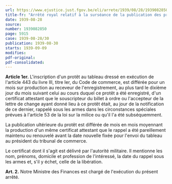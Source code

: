 ```yaml
---
url: https://www.ejustice.just.fgov.be/eli/arrete/1939/08/28/1939082850/justel
title-fr: "Arrêté royal relatif à la surséance de la publication des protêts notifiés aux citoyens rappelés sous les armes."
date: 1939-08-28
source:
number: 1939082850
page: 5915
case: 1939-08-28/30
publication: 1939-08-30
starts: 1939-09-09
modifies:
pdf-original:
pdf-consolidated:
---
```


**Article 1er.** L'inscription d'un protêt au tableau dressé en exécution de l'article 443 du livre III, titre Ier, du Code de commerce, est différée pour un mois sur production au receveur de l'enregistrement, au plus tard le dixième jour du mois suivant celui au cours duquel ce protêt a été enregistré, d'un certificat attestant que le souscripteur du billet à ordre ou l'accepteur de la lettre de change ayant donné lieu à ce protêt était, au jour de la notification de ce dernier, rappelé sous les armes dans les circonstances spéciales prévues à l'article 53 de la loi sur la milice ou qu'il l'a été subséquemment.

La publication ultérieure du protêt est différée de mois en mois moyennant la production d'un même certificat attestant que le rappel a été pareillement maintenu ou renouvelé avant la date nouvelle fixée pour l'envoi du tableau au président du tribunal de commerce.

Le certificat dont il s'agit est délivré par l'autorité militaire. Il mentionne les nom, prénoms, domicile et profession de l'intéressé, la date du rappel sous les armes et, s'il y échet, celle de la libération.

**Art. 2.** Notre Ministre des Finances est chargé de l'exécution du présent arrêté.
